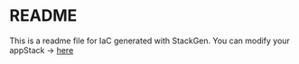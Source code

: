 # README
This is a readme file for IaC generated with StackGen.
You can modify your appStack -> [here](http://stage.dev.stackgen.com/appstacks/6c2a7d06-d791-4a16-9ea2-600539c2f36d)
